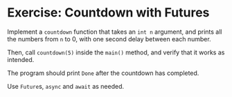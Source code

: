 # Exercise: Countdown with Futures

Implement a `countdown` function that takes an `int n` argument, and prints all the numbers from `n` to 0, with one second delay between each number.

Then, call `countdown(5)` inside the `main()` method, and verify that it works as intended.

The program should print `Done` after the countdown has completed.

Use `Future`s, `async` and `await` as needed.
